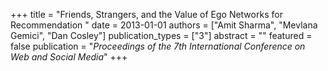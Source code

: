 +++
title = "Friends, Strangers, and the Value of Ego Networks for Recommendation "
date = 2013-01-01
authors = ["Amit Sharma", "Mevlana Gemici", "Dan Cosley"]
publication_types = ["3"]
abstract = ""
featured = false
publication = "*Proceedings of the 7th International Conference on Web and Social Media*"
+++


